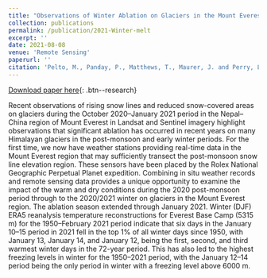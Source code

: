```yaml
---
title: "Observations of Winter Ablation on Glaciers in the Mount Everest Region in 2020–2021"
collection: publications
permalink: /publication/2021-Winter-melt
excerpt: ''
date: 2021-08-08
venue: 'Remote Sensing'
paperurl: ''
citation: 'Pelto, M., Panday, P., Matthews, T., Maurer, J. and Perry, L.B.. (2021). &quot;Observations of Winter Ablation on Glaciers in the Mount Everest Region in 2020–2021.&quot; <i>Remote Sensing 1</i>. 13(14).'
---
```


[Download paper here](http://prajjwalpanday.github.io/files/research/Pelto_Panday_et_al_2021.pdf){: .btn--research}

Recent observations of rising snow lines and reduced snow-covered areas on glaciers during the October 2020–January 2021 period in the Nepal–China region of Mount Everest in Landsat and Sentinel imagery highlight observations that significant ablation has occurred in recent years on many Himalayan glaciers in the post-monsoon and early winter periods. For the first time, we now have weather stations providing real-time data in the Mount Everest region that may sufficiently transect the post-monsoon snow line elevation region. These sensors have been placed by the Rolex National Geographic Perpetual Planet expedition. Combining in situ weather records and remote sensing data provides a unique opportunity to examine the impact of the warm and dry conditions during the 2020 post-monsoon period through to the 2020/2021 winter on glaciers in the Mount Everest region. The ablation season extended through January 2021. Winter (DJF) ERA5 reanalysis temperature reconstructions for Everest Base Camp (5315 m) for the 1950–February 2021 period indicate that six days in the January 10–15 period in 2021 fell in the top 1% of all winter days since 1950, with January 13, January 14, and January 12, being the first, second, and third warmest winter days in the 72-year period. This has also led to the highest freezing levels in winter for the 1950–2021 period, with the January 12–14 period being the only period in winter with a freezing level above 6000 m.
